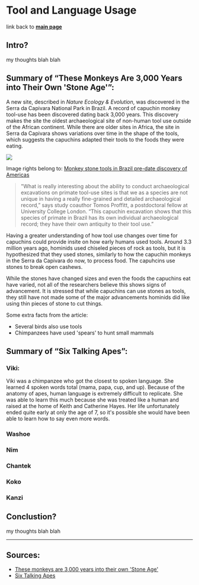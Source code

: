 # **Tool and Language Usage**

link back to [**main page**](https://github.com/lyerlajd/INFOTC1600markdown/blob/main/README.md)

## Intro?
my thoughts blah blah

## **Summary of “These Monkeys Are 3,000 Years into Their Own 'Stone Age'”:**
A new site, described in *Nature Ecology & Evolution*, was discovered in the Serra da Capivara National Park in Brazil. A record of capuchin monkey tool-use has been discovered dating back 3,000 years. This discovery makes the site the oldest archaeological site of non-human tool use outside of the African continent. While there are older sites in Africa, the site in Serra da Capivara shows variations over time in the shape of the tools, which suggests the capuchins adapted their tools to the foods they were eating.

![](https://images.newscientist.com/wp-content/uploads/2016/07/11160047/gettyimages-485848365.jpg?width=778)

Image rights belong to: [Monkey stone tools in Brazil pre-date discovery of Americas](https://www.newscientist.com/article/2096664-monkey-stone-tools-in-brazil-pre-date-discovery-of-americas/) 

>"What is really interesting about the ability to conduct archaeological excavations on primate tool-use sites is that we as a species are not unique in having a   really fine-grained and detailed archaeological record,” says study coauthor Tomos Proffitt, a postdoctoral fellow at University College London. “This capuchin     excavation shows that this species of primate in Brazil has its own individual archaeological record; they have their own antiquity to their tool use.”
    
Having a greater understanding of how tool use changes over time for capuchins could provide insite on how early humans used tools. Around 3.3 million years ago, hominids used chiseled pieces of rock as tools, but it is hypothesized that they used stones, similarly to how the capuchin monkeys in the Serra da Capivara do now, to process food. The capuhcins use stones to break open cashews.

While the stones have changed sizes and even the foods the capuchins eat have varied, not all of the researchers believe this shows signs of advancement. It is stressed that while capuchins can use stones as tools, they still have not made some of the major advancements hominids did like using thin pieces of stone to cut things.

Some extra facts from the article:
* Several birds also use tools
* Chimpanzees have used 'spears' to hunt small mammals

## **Summary of “Six Talking Apes”:**

### Viki: 

Viki was a chimpanzee who got the closest to spoken language. She learned 4 spoken words total (mama, papa, cup, and up). Because of the anatomy of apes, human language is extremely difficult to replicate. She was able to learn this much because she was treated like a human and raised at the home of Keith and Catherine Hayes. Her life unfortunately ended quite early at only the age of 7, so it's possible she would have been able to learn how to say even more words.

### Washoe
### Nim
### Chantek
### Koko
### Kanzi

## Conclustion?
my thoughts blah blah

------------
## **Sources:**
* [These monkeys are 3,000 years into their own 'Stone Age'](https://www.nationalgeographic.com/science/article/capuchin-monkeys-used-stone-tools-3000-years-oldest-outside-africa)
* [Six Talking Apes](https://www.smithsonianmag.com/science-nature/six-talking-apes-48085302/)

